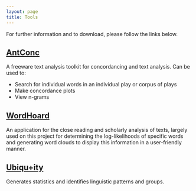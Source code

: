 ```yaml
---
layout: page
title: Tools
---
```


For further information and to download, please follow the links below.

## [AntConc](http://www.laurenceanthony.net/software/antconc/)

A freeware text analysis toolkit for concordancing and text analysis. Can be used to:

- Search for individual words in an individual play or corpus of plays
- Make concordance plots
- View n-grams

## [WordHoard](http://wordhoard.northwestern.edu/)

An application for the close reading and scholarly analysis of texts, largely
used on this project for determining the log-likelihoods of specific words and
generating word clouds to display this information in a user-friendly manner.

## [Ubiqu+ity](http://vep.cs.wisc.edu/ubiq/)

Generates statistics and identifies linguistic patterns and groups.

